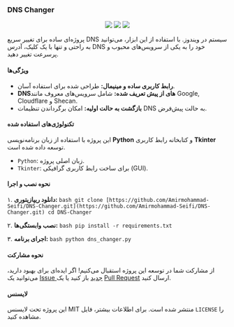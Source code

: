 ### DNS Changer
<p align="center">
  <img src="https://img.shields.io/github/stars/Amirmohammad-Seifi/DNS-Changer?style=for-the-badge&logo=github&color=FFD700" />
  <img src="https://img.shields.io/github/forks/Amirmohammad-Seifi/DNS-Changer?style=for-the-badge&logo=github" />
  <img src="https://img.shields.io/github/license/Amirmohammad-Seifi/DNS-Changer?style=for-the-badge&color=blueviolet" />
</p>

پروژه‌ای ساده برای تغییر سریع DNS سیستم در ویندوز. با استفاده از این ابزار، می‌توانید به راحتی و تنها با یک کلیک، آدرس DNS خود را به یکی از سرویس‌های محبوب و پرسرعت تغییر دهید.

#### ویژگی‌ها
* **رابط کاربری ساده و مینیمال:** طراحی شده برای استفاده آسان.
* **DNSهای از پیش تعریف شده:** شامل سرویس‌های معروف مانند Google, Cloudflare و Shecan.
* **بازگشت به حالت اولیه:** امکان برگرداندن تنظیمات DNS به حالت پیش‌فرض.

#### تکنولوژی‌های استفاده شده
این پروژه با استفاده از زبان برنامه‌نویسی **Python** و کتابخانه رابط کاربری **Tkinter** توسعه داده شده است.

* `Python`: زبان اصلی پروژه.
* `Tkinter`: برای ساخت رابط کاربری گرافیکی (GUI).

#### نحوه نصب و اجرا

۱. **دانلود ریپازیتوری:**
    ```bash
    git clone [https://github.com/Amirmohammad-Seifi/DNS-Changer.git](https://github.com/Amirmohammad-Seifi/DNS-Changer.git)
    cd DNS-Changer
    ```

۲. **نصب وابستگی‌ها:**
    ```bash
    pip install -r requirements.txt
    ```

۳. **اجرای برنامه:**
    ```bash
    python dns_changer.py
    ```

#### نحوه مشارکت
از مشارکت شما در توسعه این پروژه استقبال می‌کنیم! اگر ایده‌ای برای بهبود دارید، می‌توانید یک [Issue جدید](https://github.com/Amirmohammad-Seifi/DNS-Changer/issues) باز کنید یا یک [Pull Request](https://github.com/Amirmohammad-Seifi/DNS-Changer/pulls) ارسال کنید.

#### لایسنس
این پروژه تحت لایسنس MIT منتشر شده است. برای اطلاعات بیشتر، فایل `LICENSE` را مشاهده کنید.

